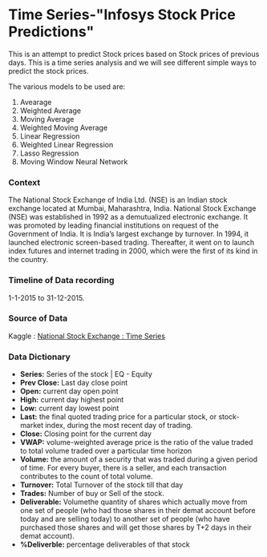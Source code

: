 # Time Series-"Infosys Stock Price Predictions"
This is an attempt to predict Stock prices based on Stock prices of previous days. This is a time series analysis and we will see different simple ways to predict the stock prices.

The various models to be used are:
1. Avearage
2. Weighted Average
3. Moving Average
4. Weighted Moving Average
5. Linear Regression
6. Weighted Linear Regression
7. Lasso Regression
8. Moving Window Neural Network

### Context
The National Stock Exchange of India Ltd. (NSE) is an Indian stock exchange located at Mumbai, Maharashtra, India. National Stock Exchange (NSE) was established in 1992 as a demutualized electronic exchange. It was promoted by leading financial institutions on request of the Government of India. It is India’s largest exchange by turnover. In 1994, it launched electronic screen-based trading. Thereafter, it went on to launch index futures and internet trading in 2000, which were the first of its kind in the country.

### Timeline of Data recording
1-1-2015 to 31-12-2015.

### Source of Data 
Kaggle : [National Stock Exchange : Time Series](https://www.kaggle.com/datasets/atulanandjha/national-stock-exchange-time-series/data)

### Data Dictionary
* **Series:** Series of the stock | EQ - Equity
* **Prev Close:** Last day close point
* **Open:** current day open point
* **High:** current day highest point
* **Low:** current day lowest point
* **Last:** the final quoted trading price for a particular stock, or stock-market index, during the most recent day of trading.
* **Close:** Closing point for the current day
* **VWAP:** volume-weighted average price is the ratio of the value traded to total volume traded over a particular time horizon
* **Volume:** the amount of a security that was traded during a given period of time. For every buyer, there is a seller, and each transaction contributes to the count of total volume.
* **Turnover:** Total Turnover of the stock till that day
* **Trades:** Number of buy or Sell of the stock.
* **Deliverable:** Volumethe quantity of shares which actually move from one set of people (who had those shares in their demat account before today and are selling today) to another set of people (who have purchased those shares and will get those shares by T+2 days in their demat account).
* **%Deliverble:** percentage deliverables of that stock
